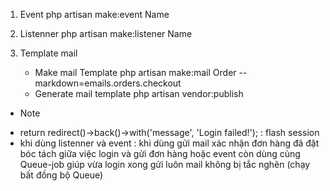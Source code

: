 1. Event
    php artisan make:event Name
2. Listenner
    php artisan make:listener Name

3. Template mail
    - Make mail Template
        php artisan make:mail Order --markdown=emails.orders.checkout 
    - Generate mail template 
        php artisan vendor:publish

* Note
+ return redirect()->back()->with('message', 'Login failed!'); : flash session
+ khi dùng listenner và event : khi dùng gửi mail xác nhận đơn hàng đã đặt bóc tách giữa việc login và gửi đơn hàng hoặc event còn dùng cùng Queue-job giúp vừa login xong gửi luôn mail không bị tắc nghẽn (chạy bất đồng bộ Queue)